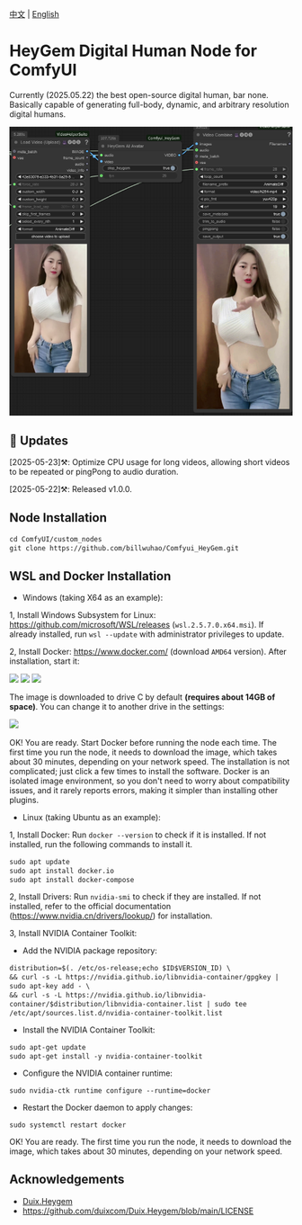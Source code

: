 [中文](README-CN.md) | [English](README.md)

# HeyGem Digital Human Node for ComfyUI

Currently (2025.05.22) the best open-source digital human, bar none. Basically capable of generating full-body, dynamic, and arbitrary resolution digital humans.

![image](https://github.com/billwuhao/Comfyui_HeyGem/blob/main/images/2025-05-22_22-41-52.png)

## 📣 Updates

[2025-05-23]⚒️: Optimize CPU usage for long videos, allowing short videos to be repeated or pingPong to audio duration.

[2025-05-22]⚒️: Released v1.0.0.

## Node Installation

```
cd ComfyUI/custom_nodes
git clone https://github.com/billwuhao/Comfyui_HeyGem.git
```

## WSL and Docker Installation

- Windows (taking X64 as an example):

1, Install Windows Subsystem for Linux: https://github.com/microsoft/WSL/releases (`wsl.2.5.7.0.x64.msi`). If already installed, run `wsl --update` with administrator privileges to update.

2, Install Docker: https://www.docker.com/ (download `AMD64` version). After installation, start it:

![](https://github.com/duixcom/Duix.Heygem/raw/main/README.assets/8.png)
![](https://github.com/duixcom/Duix.Heygem/raw/main/README.assets/13.png)
![](https://github.com/duixcom/Duix.Heygem/raw/main/README.assets/3.png)

The image is downloaded to drive C by default **(requires about 14GB of space)**. You can change it to another drive in the settings:

![](https://github.com/duixcom/Duix.Heygem/raw/main/README.assets/7.png)

OK! You are ready. Start Docker before running the node each time. The first time you run the node, it needs to download the image, which takes about 30 minutes, depending on your network speed. The installation is not complicated; just click a few times to install the software. Docker is an isolated image environment, so you don't need to worry about compatibility issues, and it rarely reports errors, making it simpler than installing other plugins.

- Linux (taking Ubuntu as an example):

1, Install Docker: Run `docker --version` to check if it is installed. If not installed, run the following commands to install it.
```
sudo apt update
sudo apt install docker.io
sudo apt install docker-compose
```

2, Install Drivers: Run `nvidia-smi` to check if they are installed. If not installed, refer to the official documentation (https://www.nvidia.cn/drivers/lookup/) for installation.

3, Install NVIDIA Container Toolkit:
  - Add the NVIDIA package repository:
  ```
  distribution=$(. /etc/os-release;echo $ID$VERSION_ID) \
  && curl -s -L https://nvidia.github.io/libnvidia-container/gpgkey | sudo apt-key add - \
  && curl -s -L https://nvidia.github.io/libnvidia-container/$distribution/libnvidia-container.list | sudo tee /etc/apt/sources.list.d/nvidia-container-toolkit.list
  ```

  - Install the NVIDIA Container Toolkit:
  ```
  sudo apt-get update
  sudo apt-get install -y nvidia-container-toolkit
  ```

  - Configure the NVIDIA container runtime:
  ```
  sudo nvidia-ctk runtime configure --runtime=docker
  ```

  - Restart the Docker daemon to apply changes:
  ```
  sudo systemctl restart docker
  ```

OK! You are ready. The first time you run the node, it needs to download the image, which takes about 30 minutes, depending on your network speed.

## Acknowledgements

- [Duix.Heygem](https://github.com/duixcom/Duix.Heygem)
- https://github.com/duixcom/Duix.Heygem/blob/main/LICENSE